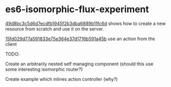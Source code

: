 es6-isomorphic-flux-experiment
==============================

[49d8bc3c5d6d7ecdfb1945f2b3dba6889b11fc6d](https://github.com/TrevorSSmith1392/es6-isomorphic-flux-experiment/commit/49d8bc3c5d6d7ecdfb1945f2b3dba6889b11fc6d) shows how to create a new resource from scratch and use it on the server.

[15fd029d77a591833e75e364e37d1716b591a45b](https://github.com/TrevorSSmith1392/es6-isomorphic-flux-experiment/commit/15fd029d77a591833e75e364e37d1716b591a45b) use an action from the client

TODO: 

  Create an arbitrarily nested self managing component (should this use some interesting isomorphic router?)

  Create example which inlines action controller (why?)
